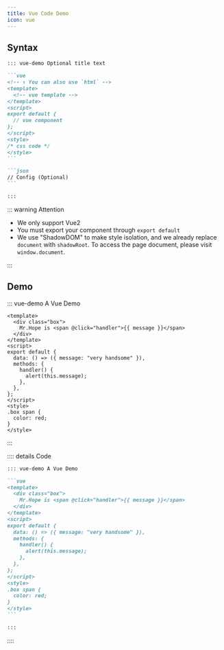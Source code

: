 ```yaml
---
title: Vue Code Demo
icon: vue
---
```


## Syntax

````md
::: vue-demo Optional title text

```vue
<!-- ↑ You can also use `html` -->
<template>
  <!-- vue template -->
</template>
<script>
export default {
  // vue component
};
</script>
<style>
/* css code */
</style>
```

```json
// Config (Optional)
```

:::
````

::: warning Attention

- We only support Vue2
- You must export your component through `export default`
- We use "ShadowDOM" to make style isolation, and we already replace `document` with `shadowRoot`. To access the page document, please visit `window.document`.

:::

## Demo

::: vue-demo A Vue Demo

```vue
<template>
  <div class="box">
    Mr.Hope is <span @click="handler">{{ message }}</span>
  </div>
</template>
<script>
export default {
  data: () => ({ message: "very handsome" }),
  methods: {
    handler() {
      alert(this.message);
    },
  },
};
</script>
<style>
.box span {
  color: red;
}
</style>
```

:::

:::: details Code

````md
::: vue-demo A Vue Demo

```vue
<template>
  <div class="box">
    Mr.Hope is <span @click="handler">{{ message }}</span>
  </div>
</template>
<script>
export default {
  data: () => ({ message: "very handsome" }),
  methods: {
    handler() {
      alert(this.message);
    },
  },
};
</script>
<style>
.box span {
  color: red;
}
</style>
```

:::
````

::::
